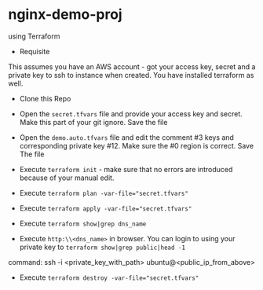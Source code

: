 # nginx-demo-proj
using Terraform
- Requisite 

This assumes you have an AWS account - got your access key, secret and a private key to ssh to instance when created. You have installed terraform as well.

- Clone this Repo

- Open the `secret.tfvars` file and provide your access key and secret. Make this part of your git ignore. Save the file

- Open the `demo.auto.tfvars` file and edit the comment #3 keys and corresponding private key #12. Make sure the #0 region is correct. Save The file

- Execute `terraform init` - make sure that no errors are introduced because of your manual edit.

- Execute `terraform plan -var-file="secret.tfvars"`

- Execute `terraform apply -var-file="secret.tfvars"`

- Execute `terraform show|grep dns_name`

- Execute `http:\\<dns_name>` in browser. You can login to using your private key to `terraform show|grep public|head -1`

command: ssh -i <private_key_with_path> ubuntu@<public_ip_from_above>

- Execute `terraform destroy -var-file="secret.tfvars"`
